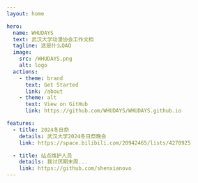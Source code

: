 ```yaml
---
layout: home

hero:
  name: WHUDAYS
  text: 武汉大学动漫协会工作文档
  tagline: 这是什么QAQ
  image:
    src: /WHUDAYS.png
    alt: logo
  actions:
    - theme: brand
      text: Get Started
      link: /about
    - theme: alt
      text: View on GitHub
      link: https://github.com/WHUDAYS/WHUDAYS.github.io

features:
  - title: 2024冬日祭
    details: 武汉大学2024冬日祭晚会
    link: https://space.bilibili.com/20942465/lists/4270925

  - title: 站点维护人员
    details: 我讨厌期末周...
    link: https://github.com/shenxianovo
---
```


<style>
:root {
  --vp-home-hero-name-color: transparent;
  --vp-home-hero-name-background: -webkit-linear-gradient(120deg,rgb(215, 86, 81) 0%, rgb(254, 52, 76) 100%);

  --vp-home-hero-image-background-image: linear-gradient(-45deg,rgb(254, 52, 76) 50%, #47caff 50%);
  --vp-home-hero-image-filter: blur(44px);
}

@media (min-width: 640px) {
  :root {
    --vp-home-hero-image-filter: blur(56px);
  }
}

@media (min-width: 960px) {
  :root {
    --vp-home-hero-image-filter: blur(68px);
  }
}
</style>